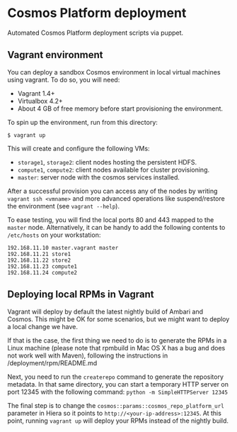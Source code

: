 Cosmos Platform deployment
==========================

Automated Cosmos Platform deployment scripts via puppet.

Vagrant environment
-------------------

You can deploy a sandbox Cosmos environment in local virtual machines using
vagrant. To do so, you will need:

 * Vagrant 1.4+
 * Virtualbox 4.2+
 * About 4 GB of free memory before start provisioning the environment.

To spin up the environment, run from this directory:

    $ vagrant up

This will create and configure the following VMs:

 * `storage1`, `storage2`: client nodes hosting the persistent HDFS.
 * `compute1`, `compute2`: client nodes available for cluster provisioning.
 * `master`: server node with the cosmos services installed.

After a successful provision you can access any of the nodes by writing
`vagrant ssh <vmname>` and more advanced operations like suspend/restore the
environment (see `vagrant --help`).

To ease testing, you will find the local ports 80 and 443 mapped to the
`master` node. Alternatively, it can be handy to add the following contents to
`/etc/hosts` on your workstation:

    192.168.11.10 master.vagrant master
    192.168.11.21 store1
    192.168.11.22 store2
    192.168.11.23 compute1
    192.168.11.24 compute2

Deploying local RPMs in Vagrant
-------------------------------

Vagrant will deploy by default the latest nightly build of Ambari and Cosmos.
This might be OK for some scenarios, but we might want to deploy a local change
we have.

If that is the case, the first thing we need to do is to generate the RPMs in a
Linux machine (please note that rpmbuild in Mac OS X has a bug and does not
work well with Maven), following the instructions in /deployment/rpm/README.md

Next, you need to run the `createrepo` command to generate the repository
metadata. In that same directory, you can start a temporary HTTP server on port
12345 with the following command: `python -m SimpleHTTPServer 12345`

The final step is to change the `cosmos::params::cosmos_repo_platform_url`
parameter in Hiera so it points to `http://<your-ip-address>:12345`. At this
point, running `vagrant up` will deploy your RPMs instead of the nightly build.
